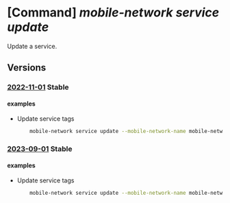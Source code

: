# [Command] _mobile-network service update_

Update a service.

## Versions

### [2022-11-01](/Resources/mgmt-plane/L3N1YnNjcmlwdGlvbnMve30vcmVzb3VyY2Vncm91cHMve30vcHJvdmlkZXJzL21pY3Jvc29mdC5tb2JpbGVuZXR3b3JrL21vYmlsZW5ldHdvcmtzL3t9L3NlcnZpY2VzL3t9/2022-11-01.xml) **Stable**

<!-- mgmt-plane /subscriptions/{}/resourcegroups/{}/providers/microsoft.mobilenetwork/mobilenetworks/{}/services/{} 2022-11-01 -->

#### examples

- Update service tags
    ```bash
        mobile-network service update --mobile-network-name mobile-network-name -g rg -n service-name --tags "{tag:test,tag2:test2}"
    ```

### [2023-09-01](/Resources/mgmt-plane/L3N1YnNjcmlwdGlvbnMve30vcmVzb3VyY2Vncm91cHMve30vcHJvdmlkZXJzL21pY3Jvc29mdC5tb2JpbGVuZXR3b3JrL21vYmlsZW5ldHdvcmtzL3t9L3NlcnZpY2VzL3t9/2023-09-01.xml) **Stable**

<!-- mgmt-plane /subscriptions/{}/resourcegroups/{}/providers/microsoft.mobilenetwork/mobilenetworks/{}/services/{} 2023-09-01 -->

#### examples

- Update service tags
    ```bash
        mobile-network service update --mobile-network-name mobile-network-name -g rg -n service-name --tags "{tag:test,tag2:test2}"
    ```
